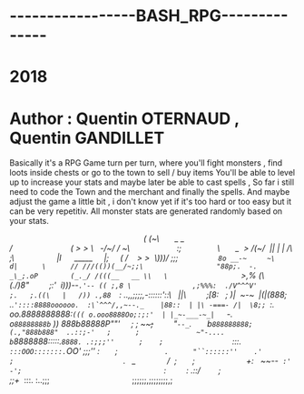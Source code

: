 # -----------------BASH_RPG--------------
#                   2018
# Author : Quentin OTERNAUD , Quentin GANDILLET             
Basically it's a RPG Game turn per turn, where you'll fight monsters , find loots inside chests or go to the town to sell / buy items
You'll be able to level up to increase your stats and maybe later be able to cast spells , So far i still need to code the Town and the merchant and finally the spells.
And maybe adjust the game a little bit , i don't know yet if it's too hard or too easy but it can be very repetitiv.
All monster stats are generated randomly based on your stats.

                                                            _( (~\       _ _                        /                          ( \> > \   -/~/ / ~\                     :;                \       _  > /(~\/  || | | /\ ;\                   |l      _____     |;     ( \/    > >  _\\)\)\)/ ;;;                  `8o __-~     ~\   d|      \      // ///(())(__/~;;\                  "88p;.  -. _\_;.oP        (_._/ /(((__   __ \\   \                  `>,% (\  (\./)8"         ;:'  i)))--`.'-- (( ;,8 \               ,;%%%:  ./V^^^V'          ;.   ;.((\   |   /)) .,88  `: ..,,;;;;,-::::::'_::\   ||\         ;[8:   ; )|  ~-~  |(|(888; ..``'::::8888oooooo.  :\`^^^/,,~--._    |88::  | |\ -===- /|  \8;; ``:.      oo.8888888888:`((( o.ooo8888Oo;:;:'  | |_~-___-~_|   `-\.   `        `o`88888888b` )) 888b88888P""'     ; ; ~~~~;~~         "`--_`.       b`888888888;(.,"888b888"  ..::;-'   ;      ;              ~"-....  b`8888888:::::.`8888. .:;;;''      ;    ;                 `:::. `:::OOO:::::::.`OO' ;;;'' :       ;                     `.      "``::::::''    .'    ;                           `.   \_              /  ;       ;                       +:   ~~--  `:'  -';                                   `:         : .::/        ;                            ;;+_  :::. :..;;;                                     ;;;;;;,;;;;;;;;,;
